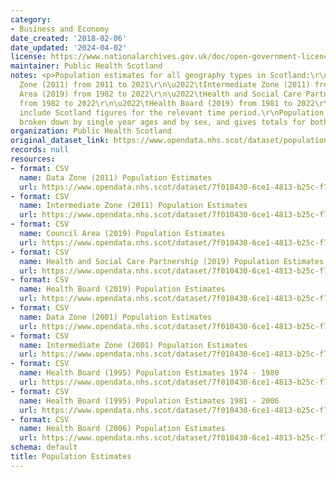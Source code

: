 ```yaml
---
category:
- Business and Economy
date_created: '2018-02-06'
date_updated: '2024-04-02'
license: https://www.nationalarchives.gov.uk/doc/open-government-licence/version/3/
maintainer: Public Health Scotland
notes: <p>Population estimates for all geography types in Scotland:\r\n\r\n\u2022\tData
  Zone (2011) from 2011 to 2021\r\n\u2022\tIntermediate Zone (2011) from 2011 to 2021\r\n\u2022\tCouncil
  Area (2019) from 1982 to 2022\r\n\u2022\tHealth and Social Care Partnership (2019)
  from 1982 to 2022\r\n\u2022\tHealth Board (2019) from 1981 to 2022\r\n\r\nAll resources
  include Scotland figures for the relevant time period.\r\nPopulation estimates are
  broken down by single year ages and by sex, and gives totals for both.\r\n\r\n</p>
organization: Public Health Scotland
original_dataset_link: https://www.opendata.nhs.scot/dataset/population-estimates
records: null
resources:
- format: CSV
  name: Data Zone (2011) Population Estimates
  url: https://www.opendata.nhs.scot/dataset/7f010430-6ce1-4813-b25c-f7f335bdc4dc/resource/c505f490-c201-44bd-abd1-1bd7a64285ee/download/dz2011-pop-est_09092022.csv
- format: CSV
  name: Intermediate Zone (2011) Population Estimates
  url: https://www.opendata.nhs.scot/dataset/7f010430-6ce1-4813-b25c-f7f335bdc4dc/resource/93df4c88-f74b-4630-abd8-459a19b12f47/download/iz2011-pop-est_09092022.csv
- format: CSV
  name: Council Area (2019) Population Estimates
  url: https://www.opendata.nhs.scot/dataset/7f010430-6ce1-4813-b25c-f7f335bdc4dc/resource/09ebfefb-33f4-4f6a-8312-2d14e2b02ace/download/ca2019_pop_est_26032024.csv
- format: CSV
  name: Health and Social Care Partnership (2019) Population Estimates
  url: https://www.opendata.nhs.scot/dataset/7f010430-6ce1-4813-b25c-f7f335bdc4dc/resource/c3a393ce-253b-4c75-82dc-06b1bb5638a3/download/hscp2019_pop_est_26032024.csv
- format: CSV
  name: Health Board (2019) Population Estimates
  url: https://www.opendata.nhs.scot/dataset/7f010430-6ce1-4813-b25c-f7f335bdc4dc/resource/27a72cc8-d6d8-430c-8b4f-3109a9ceadb1/download/hb2019_pop_est_26032024.csv
- format: CSV
  name: Data Zone (2001) Population Estimates
  url: https://www.opendata.nhs.scot/dataset/7f010430-6ce1-4813-b25c-f7f335bdc4dc/resource/bf086aee-130d-4487-b854-808db0e29dc4/download/dz2001_pop_est_02072020.csv
- format: CSV
  name: Intermediate Zone (2001) Population Estimates
  url: https://www.opendata.nhs.scot/dataset/7f010430-6ce1-4813-b25c-f7f335bdc4dc/resource/0bb11b73-27ad-45ed-9a35-df688d69b12b/download/iz2001_pop_est_02072020.csv
- format: CSV
  name: Health Board (1995) Population Estimates 1974 - 1980
  url: https://www.opendata.nhs.scot/dataset/7f010430-6ce1-4813-b25c-f7f335bdc4dc/resource/5502b69c-5ba2-4b1e-9840-b3b868d6d64b/download/hb1995_pop_est_1974_1980_07072020.csv
- format: CSV
  name: Health Board (1995) Population Estimates 1981 - 2006
  url: https://www.opendata.nhs.scot/dataset/7f010430-6ce1-4813-b25c-f7f335bdc4dc/resource/51b079bf-131b-4e7d-a0e7-56ee43d42413/download/hb1995_pop_est_1981_2006_07072020.csv
- format: CSV
  name: Health Board (2006) Population Estimates
  url: https://www.opendata.nhs.scot/dataset/7f010430-6ce1-4813-b25c-f7f335bdc4dc/resource/ed097ff7-ae9b-4977-ac13-94bc8d0f1331/download/hb2006_pop_est_01072020.csv
schema: default
title: Population Estimates
---
```

